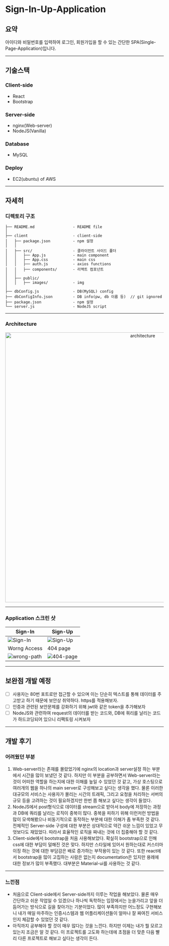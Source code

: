 # Sign-In-Up-Application

## 요약

아이디와 비밀번호를 입력하여 로그인, 회원가입을 할 수 있는 간단한 SPA(Single-Page-Application)입니다.

***

## 기술스택

### Client-side
- React
- Bootstrap
### Server-side
- nginx(Web-server)
- NodeJS(Vanilla)

### Database
- MySQL
### Deploy
- EC2(ubuntu) of AWS

***

## 자세히
### 디렉토리 구조    
    ├── README.md                 - README file
    │
    ├── client                    - client-side
    │   ├── package.json          - npm 설정
    │   │ 
    │   ├── src/                  - 클라이언트 사이드 폴더
    │   │   ├── App.js            - main component
    │   │   ├── App.css           - main css
    │   │   ├── auth.js           - axios functions
    │   │   ├── components/       - 리액트 컴포넌트
    │   │
    │   ├── public/               
    │   │   ├── images/           - img
    │ 
    ├── dbConfig.js               - DB(MySQL) config
    ├── dbConfigInfo.json         - DB info(pw, db 이름 등)  // git ignored
    ├── package.json              - npm 설정
    └── server.js                 - NodeJS script        

***

### Architecture

<p align="center">
  <img width="858" alt="architecture" src="https://user-images.githubusercontent.com/41932978/103398829-abcaef80-4b81-11eb-8466-b88b2cee3ccc.png">
</p>



***

### Application 스크린 샷

| Sign-In  | Sign-Up |
| ------------- | ------------- |
| ![Sign-In](https://user-images.githubusercontent.com/41932978/103398773-7de5ab00-4b81-11eb-9224-caff22edbe5d.gif)  | ![Sign-Up](https://user-images.githubusercontent.com/41932978/103398790-8a6a0380-4b81-11eb-86f9-c83411bcf9fc.gif)  |
| Worng Access  | 404 page  |
| <img alt="wrong-path" src="https://user-images.githubusercontent.com/41932978/103398868-d1f08f80-4b81-11eb-8e02-6f7710713891.png">  | <img alt="404-page" src="https://user-images.githubusercontent.com/41932978/103398870-d452e980-4b81-11eb-901a-ec8ff5ff36f3.png">  |

***

## 보완점 개발 예정
- [ ] 사용자는 80번 포트로만 접근할 수 있으며 이는 단순히 텍스트를 통해 데이터를 주고받고 하기 때문에 보안상 취약하다. https를 적용해보자.
- [ ] 인증과 관련된 보안문제를 강화하기 위해 jwt와 같은 token을 추가해보자
- [ ] NodeJS와 관련하여 request의 데이터를 받는 코드와, DB에 쿼리를 날리는 코드가 하드코딩되어 있으니 리팩토링 시켜보자

***

## 개발 후기


### 어려웠던 부분
1.  Web-server라는 존재를 몰랐었기에 nginx의 location과 server설정 하는 부분에서 시간을 많이 보냈던 것 같다. 하지만 이 부분을 공부하면서 Web-server라는 것이 어떠한 역할을 하는지에 대한 이해를 높일 수 있었던 것 같고, 가상 호스팅으로 여러개의 웹을 하나의 main server로 구성해보고 싶다는 생각을 했다. 물론 이러한 대규모의 서비스는 사용자가 몰리는 시간의 트래픽, 그리고 요청을 처리하는 서버의 규모 등을 고려하는 것이 필요하겠지만 한번 쯤 해보고 싶다는 생각이 들었다.
2.  NodeJS에서 post형식으로 데이터를 stream으로 받아서 body에 저장하는 과정과 DB에 쿼리를 날리는 로직이 중복이 많다. 중복을 피하기 위해 이런저런 방법을 많이 모색해봤으나 비동기적으로 동작하는 부분에 대한 이해가 좀 부족한 것 같다. 전체적인 Server-side 구성에 대한 부분은 상대적으로 약간 쉬운 느낌이 있었고 무엇보다도 재밌었다. 따라서 효율적인 로직을 짜내는 것에 더 집중해야 할 것 같다.
3.  Client-side에서 bootstrap을 처음 사용해보았다. 확실히 bootstrap으로 인해 css에 대한 부담이 덜해진 것은 맞다. 하지만 스타일에 있어서 원하는대로 커스터마이징 하는 것에 대한 부담감은 배로 증가하는 부작용이 있는 것 같다. 또한 react에서 bootstrap을 많이 고집하는 사람은 없는지 documentation은 있지만 용례에 대한 정보가 많이 부족했다. 대부분은 Material-ui를 사용하는 것 같다.


***

### 느낀점

- 처음으로 Client-side에서 Server-side까지 이루는 작업을 해보았다. 물론 매우 간단하고 쉬운 작업일 수 있겠으나 하나씩 독학하는 입장에서는 눈을가리고 앞을 더듬어가는 방식으로 길을 찾아가는 기분이었다. 많이 부족하지만 어느정도 구현해보니 내가 매일 마주하는 인증시스템과 웹 어플리케이션들이 얼마나 잘 짜여진 서비스인지 체감할 수 있었던 것 같다.
- 아직까지 공부해야 할 것이 매우 많다는 것을 느낀다. 하지만 이제는 내가 뭘 모르고 있는지 조금은 알 것 같다. 이 프로젝트를 고도화 하는데에 초점을 더 맞춘 다음 빨리 다른 프로젝트로 해보고 싶다는 생각이 든다.
